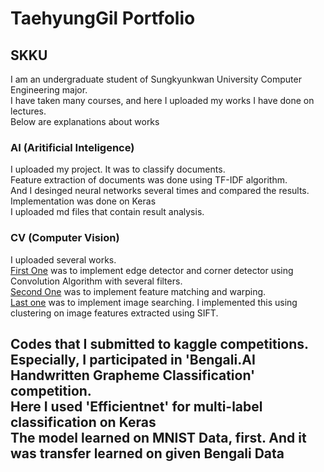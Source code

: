 <h1> TaehyungGil Portfolio </h1>
<h2>
SKKU
</h2>
<div>
I am an undergraduate student of Sungkyunkwan University Computer Engineering major. <br>
I have taken many courses, and here I uploaded my works I have done on lectures. <br>
Below are explanations about works <br>
</div>
<h3>
AI (Aritificial Inteligence)
</h3>
<div>
I uploaded my project. It was to classify documents. <br>
Feature extraction of documents was done using TF-IDF algorithm. <br>
And I desinged neural networks several times and compared the results.<br>
Implementation was done on Keras <br>
I uploaded md files that contain result analysis.
</div>
<h3>
CV (Computer Vision)
</h3>
<div>
I uploaded several works.<br>
  <u>First One</u> was to implement edge detector and corner detector using Convolution Algorithm with several filters. <br>
<u>Second One</u> was to implement feature matching and warping. <br>
<u>Last one</u> was to implement image searching. I implemented this using clustering on image features extracted using SIFT. <br>
</div>
<h2>
Codes that I submitted to kaggle competitions.<br>
Especially, I participated in 'Bengali.AI Handwritten Grapheme Classification' competition.<br>
Here I used 'Efficientnet' for multi-label classification on Keras<br>
The model learned on MNIST Data, first. And it was transfer learned on given Bengali Data<br>
</h2>
